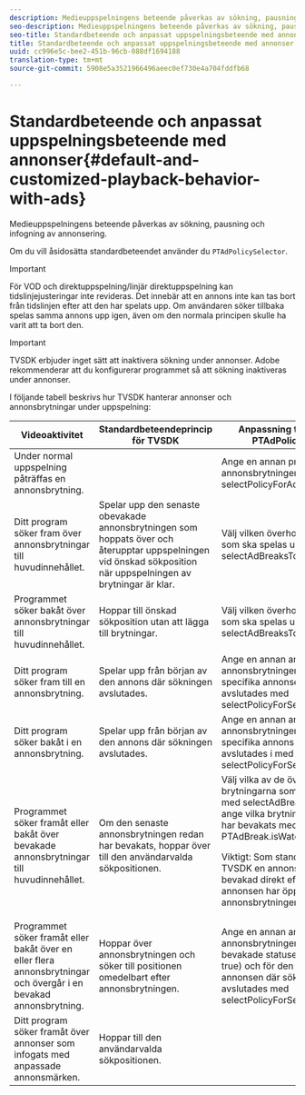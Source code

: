 ```yaml
---
description: Medieuppspelningens beteende påverkas av sökning, pausning och infogning av annonsering.
seo-description: Medieuppspelningens beteende påverkas av sökning, pausning och infogning av annonsering.
seo-title: Standardbeteende och anpassat uppspelningsbeteende med annonser
title: Standardbeteende och anpassat uppspelningsbeteende med annonser
uuid: cc996e5c-bee2-451b-96cb-088df1694188
translation-type: tm+mt
source-git-commit: 5908e5a3521966496aeec0ef730e4a704fddfb68

---
```



# Standardbeteende och anpassat uppspelningsbeteende med annonser{#default-and-customized-playback-behavior-with-ads}

Medieuppspelningens beteende påverkas av sökning, pausning och infogning av annonsering.

Om du vill åsidosätta standardbeteendet använder du `PTAdPolicySelector`.

>[!IMPORTANT]
>
>För VOD och direktuppspelning/linjär direktuppspelning kan tidslinjejusteringar inte revideras. Det innebär att en annons inte kan tas bort från tidslinjen efter att den har spelats upp. Om användaren söker tillbaka spelas samma annons upp igen, även om den normala principen skulle ha varit att ta bort den.

>[!IMPORTANT]
>
>TVSDK erbjuder inget sätt att inaktivera sökning under annonser. Adobe rekommenderar att du konfigurerar programmet så att sökning inaktiveras under annonser.

I följande tabell beskrivs hur TVSDK hanterar annonser och annonsbrytningar under uppspelning:

<table id="table_466538B1C2A646B89EB4F9AA111203BE"> 
 <thead> 
  <tr> 
   <th colname="col1" class="entry"> Videoaktivitet </th> 
   <th colname="col2" class="entry"> Standardbeteendeprincip för TVSDK </th> 
   <th colname="col3" class="entry">Anpassning tillgänglig via <span class="codeph"> PTAdPolicySelector</span> </th> 
  </tr>
 </thead>
 <tbody> 
  <tr> 
   <td colname="col1"> Under normal uppspelning påträffas en annonsbrytning. </td> 
   <td colname="col2"></td> 
   <td colname="col3">Ange en annan princip för annonsbrytningen med <span class="codeph"> selectPolicyForAdBreak</span>. </td> 
  </tr> 
  <tr> 
   <td colname="col1"> Ditt program söker fram över annonsbrytningar till huvudinnehållet. </td> 
   <td colname="col2"> Spelar upp den senaste obevakade annonsbrytningen som hoppats över och återupptar uppspelningen vid önskad sökposition när uppspelningen av brytningar är klar. </td> 
   <td colname="col3">Välj vilken överhoppad brytning som ska spelas upp med <span class="codeph"> selectAdBreaksToPlay</span>. </td> 
  </tr> 
  <tr> 
   <td colname="col1"> Programmet söker bakåt över annonsbrytningar till huvudinnehållet. </td> 
   <td colname="col2"> Hoppar till önskad sökposition utan att lägga till brytningar. </td> 
   <td colname="col3">Välj vilken överhoppad brytning som ska spelas upp med <span class="codeph"> selectAdBreaksToPlay</span>.                      </td> 
  </tr> 
  <tr> 
   <td colname="col1"> Ditt program söker fram till en annonsbrytning. </td> 
   <td colname="col2"> Spelar upp från början av den annons där sökningen avslutades. </td> 
   <td colname="col3">Ange en annan annonspolicy för annonsbrytningen och för den specifika annonsen där sökningen avslutades med <span class="codeph"> selectPolicyForSeekIntoAd</span>. </td> 
  </tr> 
  <tr> 
   <td colname="col1"> Ditt program söker bakåt i en annonsbrytning. </td> 
   <td colname="col2"> Spelar upp från början av den annons där sökningen avslutades. </td> 
   <td colname="col3">Ange en annan annonspolicy för annonsbrytningen och för den specifika annons som sökningen avslutades i med <span class="codeph"> selectPolicyForSeekIntoAd</span>. </td> 
  </tr> 
  <tr> 
   <td colname="col1"> Programmet söker framåt eller bakåt över bevakade annonsbrytningar till huvudinnehållet. </td> 
   <td colname="col2"> Om den senaste annonsbrytningen redan har bevakats, hoppar över till den användarvalda sökpositionen. </td> 
   <td colname="col3">Välj vilka av de överhoppade brytningarna som ska spelas upp med <span class="codeph"> selectAdBreaksToPlay</span> och ange vilka brytningar som redan har bevakats med <span class="codeph"> PTAdBreak.isWatched</span>. <p> <p>Viktigt:  Som standard markerar TVSDK en annonsbrytning som bevakad direkt efter att den första annonsen har öppnats i annonsbrytningen. </p> </p> </td> 
  </tr> 
  <tr> 
   <td colname="col1"> Programmet söker framåt eller bakåt över en eller flera annonsbrytningar och övergår i en bevakad annonsbrytning. </td> 
   <td colname="col2"> Hoppar över annonsbrytningen och söker till positionen omedelbart efter annonsbrytningen. </td> 
   <td colname="col3">Ange en annan annonspolicy för annonsbrytningen (med den bevakade statusen inställd på true) och för den specifika annonsen där sökningen avslutades med <span class="codeph"> selectPolicyForSeekIntoAd</span>. </td> 
  </tr> 
  <tr> 
   <td colname="col1"> Ditt program söker framåt över annonser som infogats med anpassade annonsmärken. </td> 
   <td colname="col2"> Hoppar till den användarvalda sökpositionen. </td> 
   <td colname="col3"></td> 
  </tr> 
 </tbody> 
</table>

